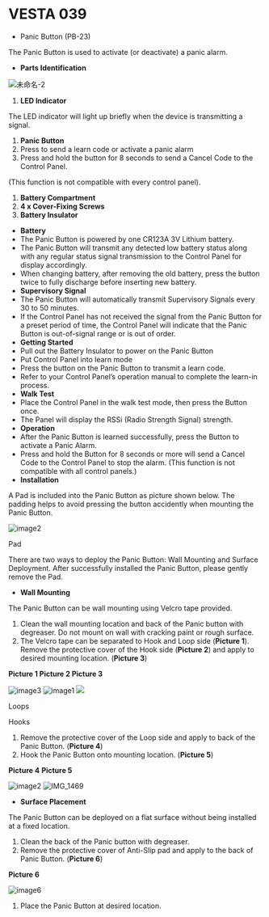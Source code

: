 # VESTA 039

* Panic Button (PB-23)

The Panic Button is used to activate (or deactivate) a panic alarm.

* **Parts Identification**

![未命名-2](<.gitbook/assets/0 (8) (1).jpeg>)

1. **LED Indicator**

The LED indicator will light up briefly when the device is transmitting a signal.

1. **Panic Button**
2. Press to send a learn code or activate a panic alarm
3. Press and hold the button for 8 seconds to send a Cancel Code to the Control Panel.

(This function is not compatible with every control panel).

1. **Battery Compartment**
2. **4 x Cover-Fixing Screws**
3. **Battery Insulator**

* **Battery**
* The Panic Button is powered by one CR123A 3V Lithium battery.
* The Panic Button will transmit any detected low battery status along with any regular status signal transmission to the Control Panel for display accordingly.
* When changing battery, after removing the old battery, press the button twice to fully discharge before inserting new battery.
* **Supervisory Signal**
* The Panic Button will automatically transmit Supervisory Signals every 30 to 50 minutes.
* If the Control Panel has not received the signal from the Panic Button for a preset period of time, the Control Panel will indicate that the Panic Button is out-of-signal range or is out of order.
* **Getting Started**
* Pull out the Battery Insulator to power on the Panic Button
* Put Control Panel into learn mode
* Press the button on the Panic Button to transmit a learn code.
* Refer to your Control Panel’s operation manual to complete the learn-in process.
* **Walk Test**
* Place the Control Panel in the walk test mode, then press the Button once.
* The Panel will display the RSSi (Radio Strength Signal) strength.
* **Operation**
* After the Panic Button is learned successfully, press the Button to activate a Panic Alarm.
* Press and hold the Button for 8 seconds or more will send a Cancel Code to the Control Panel to stop the alarm. (This function is not compatible with all control panels.)
* **Installation**

A Pad is included into the Panic Button as picture shown below. The padding helps to avoid pressing the button accidently when mounting the Panic Button.

![image2](<.gitbook/assets/1 (5) (1).jpeg>)

Pad

There are two ways to deploy the Panic Button: Wall Mounting and Surface Deployment. After successfully installed the Panic Button, please gently remove the Pad.

* **Wall Mounting**

The Panic Button can be wall mounting using Velcro tape provided.

1. Clean the wall mounting location and back of the Panic button with degreaser. Do not mount on wall with cracking paint or rough surface.
2. The Velcro tape can be separated to Hook and Loop side (**Picture 1**). Remove the protective cover of the Hook side (**Picture 2**) and apply to desired mounting location. (**Picture 3**)

**Picture 1 Picture 2 Picture 3**

![image3](<.gitbook/assets/2 (1) (1).jpeg>) ![image1](<.gitbook/assets/3 (2) (1).jpeg>) ![](<.gitbook/assets/4 (10).jpeg>)

Loops

Hooks

1. Remove the protective cover of the Loop side and apply to back of the Panic Button. (**Picture 4**)
2. Hook the Panic Button onto mounting location. (**Picture 5**)

**Picture 4** **Picture 5**

![image2](<.gitbook/assets/5 (3) (1).jpeg>) ![IMG\_1469](<.gitbook/assets/6 (6) (1).jpeg>)

* **Surface Placement**

The Panic Button can be deployed on a flat surface without being installed at a fixed location.

1. Clean the back of the Panic button with degreaser.
2. Remove the protective cover of Anti-Slip pad and apply to the back of Panic Button. (**Picture 6**)

**Picture 6**

![image6](<.gitbook/assets/7 (5) (1).jpeg>)

1. Place the Panic Button at desired location.
